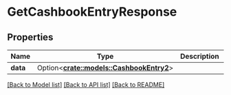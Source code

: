 # GetCashbookEntryResponse

## Properties

Name | Type | Description | Notes
------------ | ------------- | ------------- | -------------
**data** | Option<[**crate::models::CashbookEntry2**](CashbookEntry_2.md)> |  | [optional]

[[Back to Model list]](../README.md#documentation-for-models) [[Back to API list]](../README.md#documentation-for-api-endpoints) [[Back to README]](../README.md)


